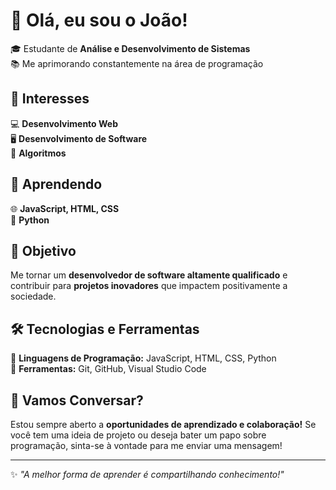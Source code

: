 # 👋 Olá, eu sou o João!  

🎓 Estudante de **Análise e Desenvolvimento de Sistemas**  
📚 Me aprimorando constantemente na área de programação  

## 🚀 Interesses  
💻 **Desenvolvimento Web**  
🖥️ **Desenvolvimento de Software**  
🧩 **Algoritmos**  

## 📖 Aprendendo  
🌐 **JavaScript, HTML, CSS**  
🐍 **Python**  

## 🎯 Objetivo  
Me tornar um **desenvolvedor de software altamente qualificado** e contribuir para **projetos inovadores** que impactem positivamente a sociedade.  

## 🛠️ Tecnologias e Ferramentas  
🔹 **Linguagens de Programação:** JavaScript, HTML, CSS, Python  
🔹 **Ferramentas:** Git, GitHub, Visual Studio Code  

## 💬 Vamos Conversar?  
Estou sempre aberto a **oportunidades de aprendizado e colaboração!** Se você tem uma ideia de projeto ou deseja bater um papo sobre programação, sinta-se à vontade para me enviar uma mensagem!  

---

✨ _"A melhor forma de aprender é compartilhando conhecimento!"_  
